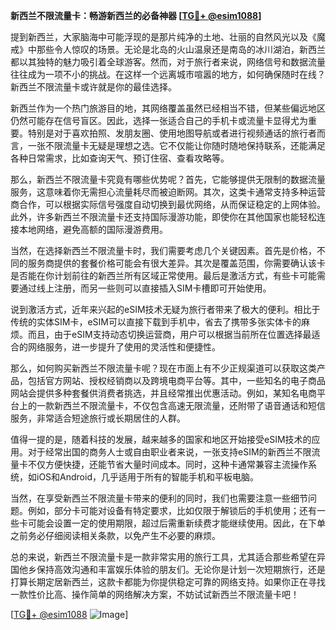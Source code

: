 **新西兰不限流量卡：畅游新西兰的必备神器 [[TG💪+ @esim1088](https://t.me/s/esim1088)]**

提到新西兰，大家脑海中可能浮现的是那片纯净的土地、壮丽的自然风光以及《魔戒》中那些令人惊叹的场景。无论是北岛的火山温泉还是南岛的冰川湖泊，新西兰都以其独特的魅力吸引着全球游客。然而，对于旅行者来说，网络信号和数据流量往往成为一项不小的挑战。在这样一个远离城市喧嚣的地方，如何确保随时在线？新西兰不限流量卡或许就是你的最佳选择。

新西兰作为一个热门旅游目的地，其网络覆盖虽然已经相当不错，但某些偏远地区仍然可能存在信号盲区。因此，选择一张适合自己的手机卡或流量卡显得尤为重要。特别是对于喜欢拍照、发朋友圈、使用地图导航或者进行视频通话的旅行者而言，一张不限流量卡无疑是理想之选。它不仅能让你随时随地保持联系，还能满足各种日常需求，比如查询天气、预订住宿、查看攻略等。

那么，新西兰不限流量卡究竟有哪些优势呢？首先，它能够提供无限制的数据流量服务，这意味着你无需担心流量耗尽而被迫断网。其次，这类卡通常支持多种运营商合作，可以根据实际信号强度自动切换到最优网络，从而保证稳定的上网体验。此外，许多新西兰不限流量卡还支持国际漫游功能，即使你在其他国家也能轻松连接本地网络，避免高额的国际漫游费用。

当然，在选择新西兰不限流量卡时，我们需要考虑几个关键因素。首先是价格，不同的服务商提供的套餐价格可能会有很大差异。其次是覆盖范围，你需要确认该卡是否能在你计划前往的新西兰所有区域正常使用。最后是激活方式，有些卡可能需要通过线上注册，而另一些则可以直接插入SIM卡槽即可开始使用。

说到激活方式，近年来兴起的eSIM技术无疑为旅行者带来了极大的便利。相比于传统的实体SIM卡，eSIM可以直接下载到手机中，省去了携带多张实体卡的麻烦。而且，由于eSIM支持动态切换运营商，用户可以根据当前所在位置选择最适合的网络服务，进一步提升了使用的灵活性和便捷性。

那么，如何购买新西兰不限流量卡呢？现在市面上有不少正规渠道可以获取这类产品，包括官方网站、授权经销商以及跨境电商平台等。其中，一些知名的电子商品网站会提供多种套餐供消费者挑选，并且经常推出优惠活动。例如，某知名电商平台上的一款新西兰不限流量卡，不仅包含高速无限流量，还附带了语音通话和短信服务，非常适合短途旅行或长期居住的人群。

值得一提的是，随着科技的发展，越来越多的国家和地区开始接受eSIM技术的应用。对于经常出国的商务人士或自由职业者来说，一张支持eSIM的新西兰不限流量卡不仅方便快捷，还能节省大量时间成本。同时，这种卡通常兼容主流操作系统，如iOS和Android，几乎适用于所有的智能手机和平板电脑。

当然，在享受新西兰不限流量卡带来的便利的同时，我们也需要注意一些细节问题。例如，部分卡可能对设备有特定要求，比如仅限于解锁后的手机使用；还有一些卡可能会设置一定的使用期限，超过后需重新续费才能继续使用。因此，在下单之前务必仔细阅读相关条款，以免产生不必要的麻烦。

总的来说，新西兰不限流量卡是一款非常实用的旅行工具，尤其适合那些希望在异国他乡保持高效沟通和丰富娱乐体验的朋友们。无论你是计划一次短期旅行，还是打算长期定居新西兰，这款卡都能为你提供稳定可靠的网络支持。如果你正在寻找一款性价比高、操作简单的网络解决方案，不妨试试新西兰不限流量卡吧！

[[TG💪+ @esim1088](https://t.me/s/esim1088) ![Image](https://i.postimg.cc/4NQfJmqS/Snipaste-2025-05-13-00-14-12.png)]